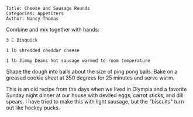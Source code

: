 ~~~ recipe-info
Title: Cheese and Sausage Rounds
Categories: Appetizers
Author: Nancy Thomas
~~~

Combine and mix together with hands:

~~~ recipe-ingredients
3 C Bisquick

1 lb shredded cheddar cheese

1 lb Jimmy Deans hot sausage warmed to room temperature
~~~

Shape the dough into balls about the size of ping pong balls.  Bake on a greased cookie sheet at 350
degrees for 25 minutes and serve warm.

This is an old recipe from the days when we lived in Olympia and a favorite Sunday night dinner at
our house  with deviled eggs, carrot sticks, and dill spears.  I have tried to make this with light
sausage, but the "biscuits" turn out like hockey pucks.
